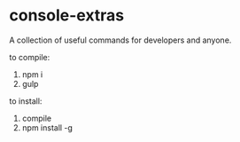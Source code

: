 # console-extras
A collection of useful commands for developers and anyone.

to compile: 
1) npm i
2) gulp

to install:
1) compile
2) npm install -g <cloned path>